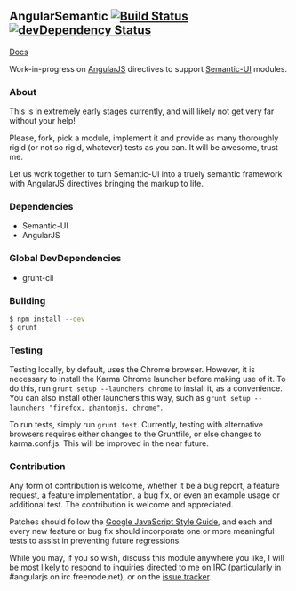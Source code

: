 ## AngularSemantic [![Build Status](https://travis-ci.org/caitp/angular-semantic.svg?branch=master)](https://travis-ci.org/caitp/angular-semantic) [![devDependency Status](https://david-dm.org/caitp/angular-semantic/dev-status.svg?branch=master)](https://david-dm.org/caitp/angular-semantic#info=devDependencies)

[Docs](http://caitp.github.io/angular-semantic/docs)

Work-in-progress on [AngularJS](http://angularjs.org) directives to support [Semantic-UI](http://semantic-ui.com) modules.

### About

This is in extremely early stages currently, and will likely not get very far without your help!

Please, fork, pick a module, implement it and provide as many thoroughly rigid (or not so rigid, whatever) tests as you can. It will be awesome, trust me.

Let us work together to turn Semantic-UI into a truely semantic framework with AngularJS directives bringing the markup to life.

### Dependencies
- Semantic-UI
- AngularJS

### Global DevDependencies
- grunt-cli

### Building

```bash
$ npm install --dev
$ grunt
```

### Testing

Testing locally, by default, uses the Chrome browser. However, it is necessary to install the Karma Chrome launcher before making use of it.
To do this, run `grunt setup --launchers chrome` to install it, as a convenience. You can also install other launchers this way, such as
`grunt setup --launchers "firefox, phantomjs, chrome"`.

To run tests, simply run `grunt test`. Currently, testing with alternative browsers requires either changes to the Gruntfile, or else changes
to karma.conf.js. This will be improved in the near future.

### Contribution

Any form of contribution is welcome, whether it be a bug report, a feature request, a feature implementation, a bug fix, or even an example usage or additional test. The contribution is welcome and appreciated.

Patches should follow the [Google JavaScript Style Guide](http://google-styleguide.googlecode.com/svn/trunk/javascriptguide.xml), and each and every new feature or bug fix should incorporate one or more meaningful tests to assist in preventing future regressions.

While you may, if you so wish, discuss this module anywhere you like, I will be most likely to respond to inquiries directed to me on IRC (particularly in #angularjs on irc.freenode.net), or on the [issue tracker](https://github.com/caitp/angular-semantic/issues).

